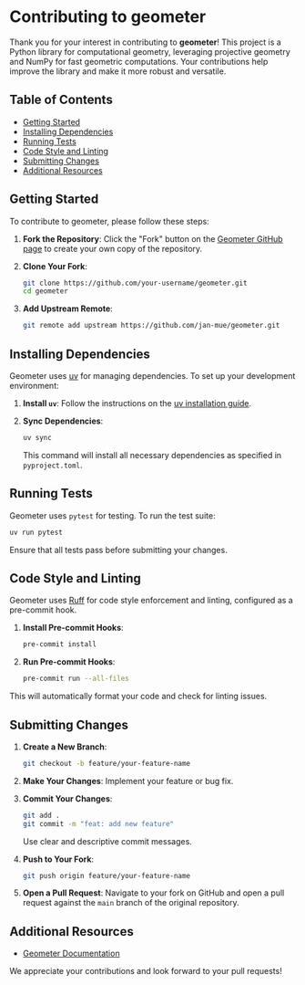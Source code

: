 # Contributing to geometer

Thank you for your interest in contributing to **geometer**! This project is a Python library for computational geometry, leveraging projective geometry and NumPy for fast geometric computations. Your contributions help improve the library and make it more robust and versatile.

## Table of Contents

* [Getting Started](#getting-started)
* [Installing Dependencies](#installing-dependencies)
* [Running Tests](#running-tests)
* [Code Style and Linting](#code-style-and-linting)
* [Submitting Changes](#submitting-changes)
* [Additional Resources](#additional-resources)

## Getting Started

To contribute to geometer, please follow these steps:

1. **Fork the Repository**: Click the "Fork" button on the [Geometer GitHub page](https://github.com/jan-mue/geometer) to create your own copy of the repository.

2. **Clone Your Fork**:

   ```bash
   git clone https://github.com/your-username/geometer.git
   cd geometer
   ```

3. **Add Upstream Remote**:

   ```bash
   git remote add upstream https://github.com/jan-mue/geometer.git
   ```

## Installing Dependencies

Geometer uses [uv](https://astral.sh/blog/uv/) for managing dependencies. To set up your development environment:

1. **Install `uv`**: Follow the instructions on the [uv installation guide](https://astral.sh/blog/uv/).

2. **Sync Dependencies**:

   ```bash
   uv sync
   ```

   This command will install all necessary dependencies as specified in `pyproject.toml`.

## Running Tests

Geometer uses `pytest` for testing. To run the test suite:

```bash
uv run pytest
```

Ensure that all tests pass before submitting your changes.

## Code Style and Linting

Geometer uses [Ruff](https://beta.ruff.rs/docs/) for code style enforcement and linting, configured as a pre-commit hook.

1. **Install Pre-commit Hooks**:

   ```bash
   pre-commit install
   ```

2. **Run Pre-commit Hooks**:

   ```bash
   pre-commit run --all-files
   ```

This will automatically format your code and check for linting issues.

## Submitting Changes

1. **Create a New Branch**:

   ```bash
   git checkout -b feature/your-feature-name
   ```

2. **Make Your Changes**: Implement your feature or bug fix.

3. **Commit Your Changes**:

   ```bash
   git add .
   git commit -m "feat: add new feature"
   ```

   Use clear and descriptive commit messages.

4. **Push to Your Fork**:

   ```bash
   git push origin feature/your-feature-name
   ```

5. **Open a Pull Request**: Navigate to your fork on GitHub and open a pull request against the `main` branch of the original repository.

## Additional Resources

* [Geometer Documentation](https://geometer.readthedocs.io/)

We appreciate your contributions and look forward to your pull requests!
